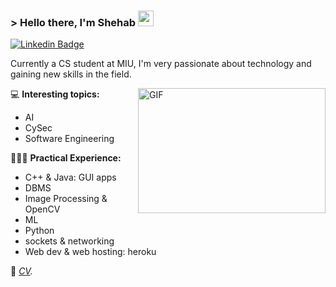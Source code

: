 ### &gt; Hello there, I'm Shehab <img src="https://media.giphy.com/media/hvRJCLFzcasrR4ia7z/giphy.gif" width="25">

[![Linkedin Badge](https://img.shields.io/badge/-LinkedIn-0e76a8?style=flat-square&logo=Linkedin&logoColor=white)](http://www.linkedin.com/in/shehabsadek1)

<p>
Currently a CS student at MIU, I'm very passionate about technology and gaining new skills in the field.
</p>

<img align="right" alt="GIF" src="https://github.com/Gapur/Gapur/blob/main/assets/coding.gif?raw=true" width="300" height="200" />

💻 **Interesting topics:**
<p>

* AI
* CySec
* Software Engineering

</p>

👨🏼‍💻 **Practical Experience:**
<p>

* C++ & Java: GUI apps
* DBMS
* Image Processing & OpenCV
* ML
* Python
* sockets & networking
* Web dev & web hosting: heroku


</p>

📝 *[CV](https://drive.google.com/file/d/1Ycc9tCDQChD3JuAvUAzmmYi9Ph6TuS9b/view).*


<!-- 📈 **My GitHub Stats:**
<p>
<img height="180em" src="https://github-readme-stats.vercel.app/api?username=ShehabSadek&show_icons=true&hide_border=true&&count_private=true&include_all_commits=true" />
<img height="180em" src="https://github-readme-stats.vercel.app/api/top-langs/?username=ShehabSadek&exclude_repo=KNN-Image-Classification&show_icons=true&hide_border=true&layout=compact&langs_count=8"/>
</p>
 -->
